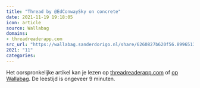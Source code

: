 ```yaml
---
title: "Thread by @EdConwaySky on concrete"
date: 2021-11-19 19:18:05
icon: article
source: Wallabag
domains:
- threadreaderapp.com
src_url: "https://wallabag.sanderdorigo.nl/share/6260827b620f56.89965139"
2021: "11"
categories:
---
```

Het oorspronkelijke artikel kan je lezen op [threadreaderapp.com](https://threadreaderapp.com/thread/1427196420172419073.html) of [op Wallabag](https://wallabag.sanderdorigo.nl/share/6260827b620f56.89965139). De leestijd is ongeveer 9 minuten.